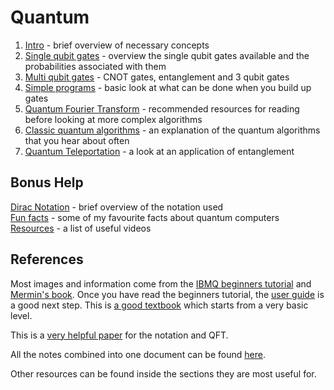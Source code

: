 # Quantum

1. [Intro](Notes/Intro.md) - brief overview of necessary concepts
2. [Single qubit gates](Notes/SingleQubitGates.md) - overview the single qubit gates available and the probabilities associated with them
3. [Multi qubit gates](Notes/MultiQubitGates.md) - CNOT gates, entanglement and 3 qubit gates
4. [Simple programs](Notes/SimplePrograms.md) - basic look at what can be done when you build up gates
5. [Quantum Fourier Transform](Notes/QFT.md) - recommended resources for reading before looking at more complex algorithms
6. [Classic quantum algorithms](Notes/ClassicAlgorithms.md) -  an explanation of the quantum algorithms that you hear about often
7. [Quantum Teleportation](Notes/Teleportation.md) - a look at an application of entanglement

## Bonus Help
[Dirac Notation](Notes/DiracNotation.md) - brief overview of the notation used \
[Fun facts](Notes/FunFacts.md) - some of my favourite facts about quantum computers\
[Resources](Notes/Resources.md) - a list of useful videos

## References
Most images and information come from the [IBMQ beginners tutorial](https://quantumexperience.ng.bluemix.net/qx/tutorial?sectionId=beginners-guide&page=introduction) and [Mermin's book](https://www.amazon.co.uk/Quantum-Computer-Science-David-Mermin/dp/0521876583). Once you have read the beginners tutorial, the [user guide](https://quantumexperience.ng.bluemix.net/qx/tutorial?sectionId=full-user-guide&page=introduction) is a good next step. This is [a good textbook](http://www-reynal.ensea.fr/docs/iq/QC10th.pdf) which starts from a very basic level.

This is a [very helpful paper](http://www.math.mcgill.ca/darmon/courses/12-13/nt/projects/Fangxi-Lin.pdf) for the notation and QFT.

All the notes combined into one document can be found [here](Notes/AllNotes4:7.md).

Other resources can be found inside the sections they are most useful for.
